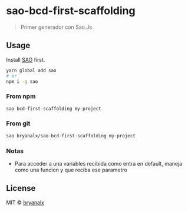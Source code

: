 # sao-bcd-first-scaffolding

> Primer generador con Sao.Js

## Usage

Install [SAO](https://github.com/saojs/sao) first.

```bash
yarn global add sao
# or
npm i -g sao
```

### From npm

```bash
sao bcd-first-scaffolding my-project
```

### From git

```bash
sao bryanalx/sao-bcd-first-scaffolding my-project
```

### Notas
- Para acceder a una variables recibida como entra en default, maneja como una funcion y que reciba ese parametro

## License

MIT &copy; [bryanalx](github.com/bryanalx)
